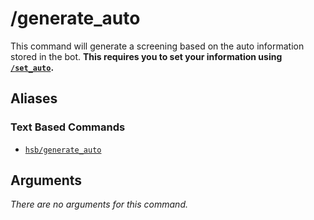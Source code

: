 # /generate_auto

This command will generate a screening based on the auto information stored in the bot. **This requires you to set your
information using [`/set_auto`](set-auto).**

## Aliases

### Text Based Commands

- [`hsb/generate_auto`](hsb-generate-auto)

## Arguments

_There are no arguments for this command._
